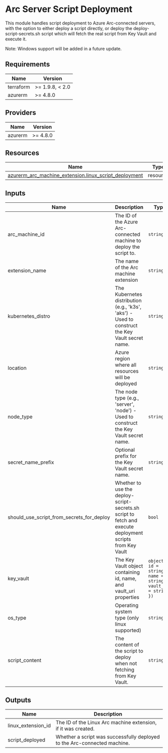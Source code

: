 <!-- BEGIN_TF_DOCS -->
<!-- markdown-table-prettify-ignore-start -->
# Arc Server Script Deployment

This module handles script deployment to Azure Arc-connected servers, with the option
to either deploy a script directly, or deploy the deploy-script-secrets.sh script
which will fetch the real script from Key Vault and execute it.

Note: Windows support will be added in a future update.

## Requirements

| Name | Version |
|------|---------|
| terraform | >= 1.9.8, < 2.0 |
| azurerm | >= 4.8.0 |

## Providers

| Name | Version |
|------|---------|
| azurerm | >= 4.8.0 |

## Resources

| Name | Type |
|------|------|
| [azurerm_arc_machine_extension.linux_script_deployment](https://registry.terraform.io/providers/hashicorp/azurerm/latest/docs/resources/arc_machine_extension) | resource |

## Inputs

| Name | Description | Type | Default | Required |
|------|-------------|------|---------|:--------:|
| arc\_machine\_id | The ID of the Azure Arc-connected machine to deploy the script to. | `string` | n/a | yes |
| extension\_name | The name of the Arc machine extension | `string` | n/a | yes |
| kubernetes\_distro | The Kubernetes distribution (e.g., 'k3s', 'aks') - Used to construct the Key Vault secret name. | `string` | n/a | yes |
| location | Azure region where all resources will be deployed | `string` | n/a | yes |
| node\_type | The node type (e.g., 'server', 'node') - Used to construct the Key Vault secret name. | `string` | n/a | yes |
| secret\_name\_prefix | Optional prefix for the Key Vault secret name. | `string` | n/a | yes |
| should\_use\_script\_from\_secrets\_for\_deploy | Whether to use the deploy-script-secrets.sh script to fetch and execute deployment scripts from Key Vault | `bool` | n/a | yes |
| key\_vault | The Key Vault object containing id, name, and vault\_uri properties | ```object({ id = string name = string vault_uri = string })``` | `null` | no |
| os\_type | Operating system type (only linux supported) | `string` | `"linux"` | no |
| script\_content | The content of the script to deploy when not fetching from Key Vault. | `string` | `null` | no |

## Outputs

| Name | Description |
|------|-------------|
| linux\_extension\_id | The ID of the Linux Arc machine extension, if it was created. |
| script\_deployed | Whether a script was successfully deployed to the Arc-connected machine. |
<!-- markdown-table-prettify-ignore-end -->
<!-- END_TF_DOCS -->
